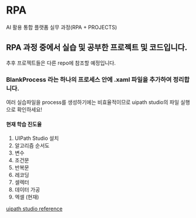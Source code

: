 # RPA
AI 활용 통합 플랫폼 실무 과정(RPA + PROJECTS)

## RPA 과정 중에서 실습 및 공부한 프로젝트 및 코드입니다.
추후 프로젝트들은 다른 repo에 참조할 예정입니다.

### BlankProcess 라는 하나의 프로세스 안에 .xaml 파일을 추가하여 정리합니다.
여러 실습파일을 process를 생성하기에는 비효율적이므로 uipath studio의 파일 실행으로 확인하세요!

#### 현재 학습 진도율
1. UIPath Studio 설치
2. 알고리즘 순서도
3. 변수
4. 조건문
5. 반복문
6. 레코딩
7. 셀렉터
8. 데이터 가공
9. 엑셀 (현재)

[uipath studio reference](https://docs.uipath.com/studio/docs)
